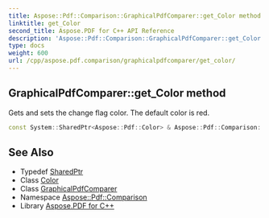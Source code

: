 ```yaml
---
title: Aspose::Pdf::Comparison::GraphicalPdfComparer::get_Color method
linktitle: get_Color
second_title: Aspose.PDF for C++ API Reference
description: 'Aspose::Pdf::Comparison::GraphicalPdfComparer::get_Color method. Gets and sets the change flag color. The default color is red in C++.'
type: docs
weight: 600
url: /cpp/aspose.pdf.comparison/graphicalpdfcomparer/get_color/
---
```

## GraphicalPdfComparer::get_Color method


Gets and sets the change flag color. The default color is red.

```cpp
const System::SharedPtr<Aspose::Pdf::Color> & Aspose::Pdf::Comparison::GraphicalPdfComparer::get_Color() const
```

## See Also

* Typedef [SharedPtr](../../../system/sharedptr/)
* Class [Color](../../../aspose.pdf/color/)
* Class [GraphicalPdfComparer](../)
* Namespace [Aspose::Pdf::Comparison](../../)
* Library [Aspose.PDF for C++](../../../)
